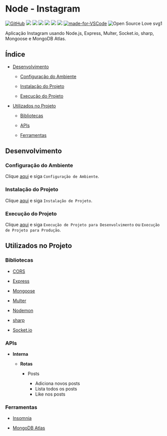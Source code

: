 # Node - Instagram

[![GitHub](https://img.shields.io/github/license/mashape/apistatus.svg)](https://github.com/osvaldokalvaitir/node-instagram/blob/master/LICENSE)
![](https://img.shields.io/github/package-json/v/osvaldokalvaitir/node-instagram.svg)
![](https://img.shields.io/github/last-commit/osvaldokalvaitir/node-instagram.svg?color=red)
![](https://img.shields.io/github/languages/top/osvaldokalvaitir/node-instagram.svg?color=yellow)
![](https://img.shields.io/github/languages/count/osvaldokalvaitir/node-instagram.svg?color=lightgrey)
![](https://img.shields.io/github/languages/code-size/osvaldokalvaitir/node-instagram.svg)
![](https://img.shields.io/github/repo-size/osvaldokalvaitir/node-instagram.svg?color=blueviolet)
[![made-for-VSCode](https://img.shields.io/badge/Made%20for-VSCode-1f425f.svg)](https://code.visualstudio.com/)
![Open Source Love svg1](https://badges.frapsoft.com/os/v1/open-source.svg?v=103)

Aplicação Instagram usando Node.js, Express, Multer, Socket.io, sharp, Mongoose e MongoDB Atlas.

## Índice

- [Desenvolvimento](#desenvolvimento)

  - [Configuração do Ambiente](#configuração-do-ambiente)

  - [Instalação do Projeto](#instalação-do-projeto)

  - [Execução do Projeto](#execução-do-projeto)

- [Utilizados no Projeto](#utilizados-no-projeto)

  - [Bibliotecas](#bibliotecas)

  - [APIs](#apis) 
  
  - [Ferramentas](#ferramentas)

## Desenvolvimento

### Configuração do Ambiente

Clique [aqui](https://github.com/osvaldokalvaitir/projects-settings/blob/master/README.md) e siga `Configuração de Ambiente`.

### Instalação do Projeto

Clique [aqui](https://github.com/osvaldokalvaitir/projects-settings/blob/master/nodejs/nodejs.md) e siga `Instalação de Projeto`.

### Execução do Projeto

Clique [aqui](https://github.com/osvaldokalvaitir/projects-settings/blob/master/nodejs/nodejs.md) e siga `Execução de Projeto para Desenvolvimento` ou `Execução de Projeto para Produção`.

## Utilizados no Projeto

### Bibliotecas

- [CORS](https://github.com/osvaldokalvaitir/projects-settings/blob/master/nodejs/libs/cors.md)

- [Express](https://github.com/osvaldokalvaitir/projects-settings/blob/master/nodejs/libs/express.md)

- [Mongoose](https://github.com/osvaldokalvaitir/projects-settings/blob/master/nodejs/libs/mongoose.md)

- [Multer](https://github.com/osvaldokalvaitir/projects-settings/blob/master/nodejs/libs/multer.md)

- [Nodemon](https://github.com/osvaldokalvaitir/projects-settings/blob/master/nodejs/libs/nodemon.md)

- [sharp](https://github.com/osvaldokalvaitir/projects-settings/blob/master/nodejs/libs/sharp.md)

- [Socket.io](https://github.com/osvaldokalvaitir/projects-settings/blob/master/nodejs/libs/socketio.md)

### APIs

- **Interna**

  - **Rotas**

    - Posts

      - Adiciona novos posts
      - Lista todos os posts
      - Like nos posts

### Ferramentas

- [Insomnia](https://github.com/osvaldokalvaitir/projects-settings/blob/master/api/insomnia.md)

- [MongoDB Atlas](https://github.com/osvaldokalvaitir/projects-settings/blob/master/database/mongodb/mongodb-atlas.md)
